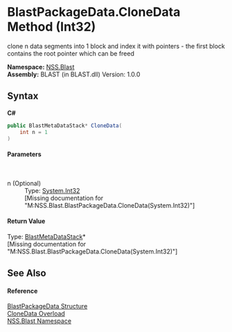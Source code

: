 # BlastPackageData.CloneData Method (Int32)
 

clone n data segments into 1 block and index it with pointers - the first block contains the root pointer which can be freed

**Namespace:**&nbsp;<a href="N_NSS_Blast">NSS.Blast</a><br />**Assembly:**&nbsp;BLAST (in BLAST.dll) Version: 1.0.0

## Syntax

**C#**<br />
``` C#
public BlastMetaDataStack* CloneData(
	int n = 1
)
```


#### Parameters
&nbsp;<dl><dt>n (Optional)</dt><dd>Type: <a href="https://docs.microsoft.com/dotnet/api/system.int32" target="_blank" rel="noopener noreferrer">System.Int32</a><br />\[Missing <param name="n"/> documentation for "M:NSS.Blast.BlastPackageData.CloneData(System.Int32)"\]</dd></dl>

#### Return Value
Type: <a href="T_NSS_Blast_BlastMetaDataStack">BlastMetaDataStack</a>*<br />\[Missing <returns> documentation for "M:NSS.Blast.BlastPackageData.CloneData(System.Int32)"\]

## See Also


#### Reference
<a href="T_NSS_Blast_BlastPackageData">BlastPackageData Structure</a><br /><a href="Overload_NSS_Blast_BlastPackageData_CloneData">CloneData Overload</a><br /><a href="N_NSS_Blast">NSS.Blast Namespace</a><br />